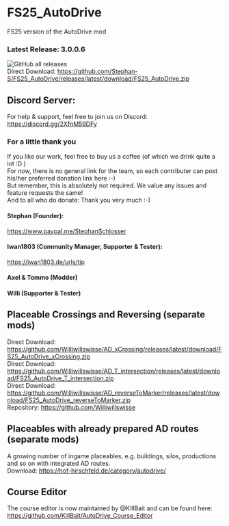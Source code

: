 # FS25_AutoDrive
FS25 version of the AutoDrive mod

### Latest Release: 3.0.0.6
![GitHub all releases](https://img.shields.io/github/downloads/Stephan-S/FS25_AutoDrive/total?label=Downloads&style=plastic)  
Direct Download: https://github.com/Stephan-S/FS25_AutoDrive/releases/latest/download/FS25_AutoDrive.zip

## Discord Server:
For help & support, feel free to join us on Discord: 
https://discord.gg/2XfnM59DFy

### For a little thank you
If you like our work, feel free to buy us a coffee (of which we drink quite a lot :D )  
For now, there is no general link for the team, so each contributer can post his/her preferred donation link here :-)  
But remember, this is absolutely not required. We value any issues and feature requests the same!  
And to all who do donate: Thank you very much :-)

#### Stephan (Founder):
https://www.paypal.me/StephanSchlosser

#### Iwan1803 (Community Manager, Supporter & Tester):
https://iwan1803.de/urls/tip

#### Axel & Tommo (Modder)

#### Willi (Supporter & Tester)

## Placeable Crossings and Reversing (separate mods)
Direct Download: https://github.com/Williwillswisse/AD_xCrossing/releases/latest/download/FS25_AutoDrive_xCrossing.zip <br/>
Direct Download: https://github.com/Williwillswisse/AD_T_intersection/releases/latest/download/FS25_AutoDrive_T_intersection.zip <br/>
Direct Download: https://github.com/Williwillswisse/AD_reverseToMarker/releases/latest/download/FS25_AutoDrive_reverseToMarker.zip <br/>
Repository: https://github.com/Williwillswisse

## Placeables with already prepared AD routes (separate mods)
A growing number of ingame placeables, e.g. buildings, silos, productions and so on with integrated AD routes. <br/>
Download: https://hof-hirschfeld.de/category/autodrive/

## Course Editor
The course editor is now maintained by @KillBait and can be found here:
https://github.com/KillBait/AutoDrive_Course_Editor
